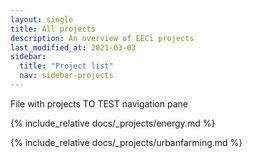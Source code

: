 ```yaml
---
layout: single
title: All projects
description: An overview of EECi projects
last_modified_at: 2021-03-03
sidebar:
  title: "Project list"
  nav: sidebar-projects
---
```



File with projects
TO TEST navigation pane

{% include_relative docs/_projects/energy.md %}

{% include_relative docs/_projects/urbanfarming.md %}

